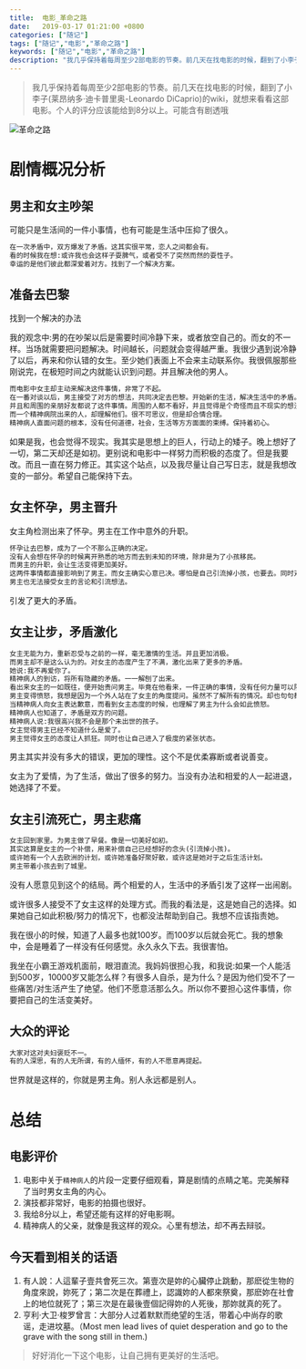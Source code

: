 ```yaml
---
title:  电影_革命之路
date:   2019-03-17 01:21:00 +0800
categories: ["随记"]
tags: ["随记","电影","革命之路"]
keywords: ["随记","电影","革命之路"]
description: "我几乎保持着每周至少2部电影的节奏。前几天在找电影的时候，翻到了小李子(莱昂纳多·迪卡普里奥-Leonardo DiCaprio)的wiki，就想来看看这部电影。个人的评分应该能给到8分以上。可能含有剧透哦"
---
```



> 我几乎保持着每周至少2部电影的节奏。前几天在找电影的时候，翻到了小李子(莱昂纳多·迪卡普里奥-Leonardo DiCaprio)的wiki，就想来看看这部电影。个人的评分应该能给到8分以上。可能含有剧透哦


![革命之路](/images/lines/革命之路.jpeg)

剧情概况分析
===
男主和女主吵架
---
可能只是生活间的一件小事情，也有可能是生活中压抑了很久。  

```python
在一次矛盾中，双方爆发了矛盾。这其实很平常，恋人之间都会有。  
看的时候我在想:或许我也会这样子耍脾气，或者受不了突然而然的耍性子。  
幸运的是他们彼此都深爱着对方。找到了一个解决方案。  
```

准备去巴黎
---
找到一个解决的办法  

我的观念中:男的在吵架以后是需要时间冷静下来，或者放空自己的。而女的不一样。当场就需要把问题解决。时间越长，问题就会变得越严重。我很少遇到说冷静了以后，再来和你认错的女生。至少她们表面上不会来主动联系你。我很佩服那些刚说完，在极短时间之内就能认识到问题。并且解决他的男人。  

```python
而电影中女主却主动来解决这件事情，非常了不起。
在一番对谈以后，男主接受了对方的想法，共同决定去巴黎。开始新的生活，解决生活中的矛盾。
并且和周围的亲朋好友都说了这件事情。周围的人都不看好，并且觉得是个奇怪而且不现实的想法。
而一个精神病院出来的人，却理解他们。很不可思议，但是却合情合理。
精神病人直面问题的根本，没有任何道德，社会，生活等方方面面的束缚。保持着初心。
```

如果是我，也会觉得不现实。我其实是思想上的巨人，行动上的矮子。晚上想好了一切，第二天却还是如初。更别说和电影中一样努力而积极的态度了。但是我要改。而且一直在努力修正。其实这个站点，以及我尽量让自己写日志，就是我想改变的一部分。希望自己能保持下去。  

女主怀孕，男主晋升
---
女主角检测出来了怀孕。男主在工作中意外的升职。  

```python
怀孕让去巴黎，成为了一个不那么正确的决定。
没有人会想在怀孕的时候离开熟悉的地方而去到未知的环境，除非是为了小孩移民。
而男主的升职，会让生活变得更加美好。
这两件事情都直接影响到了男主。而女主确实心意已决。哪怕是自己引流掉小孩，也要去。同时对于男主的动摇，心存愤怒。
男主也无法接受女主的言论和引流想法。
```

引发了更大的矛盾。


女主让步，矛盾激化
---
```python
女主无能为力，重新忍受与之前的一样，毫无激情的生活。并且更加消极。
而男主却不是这么认为的。对女主的态度产生了不满，激化出来了更多的矛盾。
她说:我不再爱你了。
精神病人的到访，将所有隐藏的矛盾。一一解刨了出来。
看出来女主的一如既往，便开始责问男主。毕竟在他看来，一件正确的事情，没有任何力量可以阻挡。
男主变得愤怒，我想是因为一个外人站在了女主的角度提问。虽然不了解所有的情况。却也句句都很直白，一针见血。
当精神病人向女主表达歉意，而看到女主态度的时候，也理解了男主为什么会如此愤怒。
精神病人也知道了，矛盾是双方的问题。
精神病人说:我很高兴我不会是那个未出世的孩子。
女主觉得男主已经不知道什么是爱了。
男主觉得女主的态度让人抓狂。同时也让自己进入了极度的紧张状态。
```

男主其实并没有多大的错误，更加的理性。这个不是优柔寡断或者说善变。  

女主为了爱情，为了生活，做出了很多的努力。当没有办法和相爱的人一起进退，她选择了不爱。

女主引流死亡，男主悲痛
---
```python
女主回到家里。为男主做了早餐。像是一切美好如初。
其实这算是女主的一个补偿，用来补偿自己已经想好的念头(引流掉小孩)。
或许她有一个人去欧洲的计划，或许她准备好聚好散，或许这是她对于之后生活计划。
男主带着小孩去到了城里。
```

没有人愿意见到这个的结局。两个相爱的人，生活中的矛盾引发了这样一出闹剧。  

或许很多人接受不了女主这样的处理方式。而我的看法是，这是她自己的选择。如果她自己如此积极/努力的情况下，也都没法帮助到自己。我想不应该指责她。  

我在很小的时候，知道了人最多也就100岁。而100岁以后就会死亡。我的想象中，会是睡着了一样没有任何感觉。永久永久下去。我很害怕。  

我坐在小霸王游戏机面前，眼泪直流。我妈妈很担心我，和我说:如果一个人能活到500岁，10000岁又能怎么样？有很多人自杀，是为什么？是因为他们受不了一些痛苦/对生活产生了绝望。他们不愿意活那么久。所以你不要担心这件事情，你要把自己的生活变美好。


大众的评论
---
```python
大家对这对夫妇褒贬不一。
有的人深思，有的人无所谓，有的人缅怀，有的人不愿意再提起。
```

世界就是这样的，你就是男主角。别人永远都是别人。


总结
===
电影评价
---

1. 电影中关于`精神病人`的片段一定要仔细观看，算是剧情的点睛之笔。完美解释了当时男女主角的内心。
2. 演技都非常好，电影的拍摄也很好。
3. 我给8分以上，希望还能有这样的好电影啊。
4. 精神病人的父亲，就像是我这样的观众。心里有想法，却不再去辩驳。


今天看到相关的话语
---

1. 有人說：人這輩子壹共會死三次。第壹次是妳的心臟停止跳動，那麽從生物的角度來說，妳死了；第二次是在葬禮上，認識妳的人都來祭奠，那麽妳在社會上的地位就死了；第三次是在最後壹個記得妳的人死後，那妳就真的死了。
2. 亨利·大卫·梭罗曾言：大部分人过着默默而绝望的生活，带着心中尚存的歌谣，走进坟墓。（Most men lead lives of quiet desperation and go to the grave with the song still in them.)

> 好好消化一下这个电影，让自己拥有更美好的生活吧。